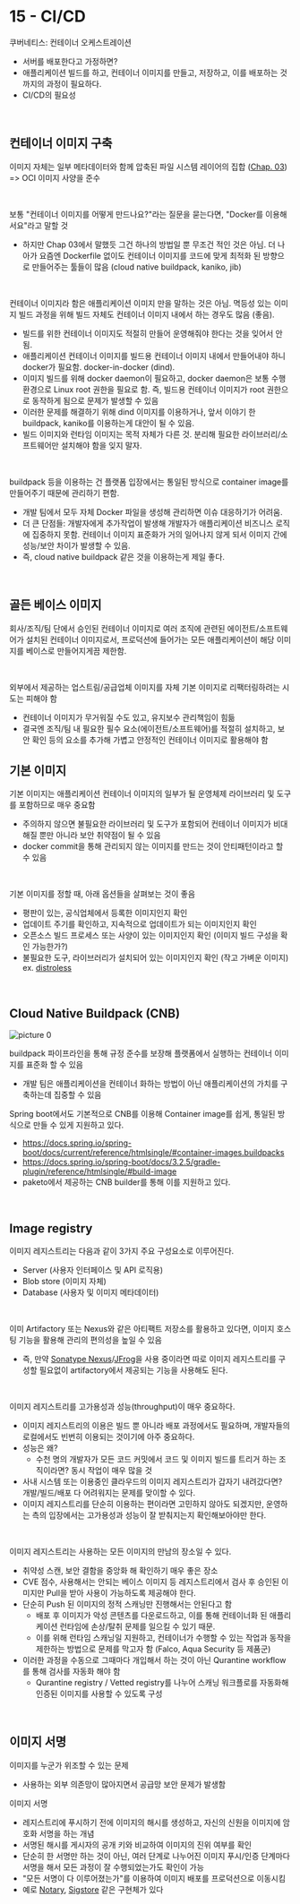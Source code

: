# 15 - CI/CD

쿠버네티스: 컨테이너 오케스트레이션
- 서버를 배포한다고 가정하면?
- 애플리케이션 빌드를 하고, 컨테이너 이미지를 만들고, 저장하고, 이를 배포하는 것까지의 과정이 필요하다.
- CI/CD의 필요성

<br/>

## 컨테이너 이미지 구축
이미지 자체는 일부 메타데이터와 함께 압축된 파일 시스템 레이어의 집합 ([Chap. 03](https://github.com/KimDoubleB/production-k8s-kr/blob/main/Chap_03/KimDoubleB_03_Container%20Runtime.md)) => OCI 이미지 사양을 준수

<br/>

보통 "컨테이너 이미지를 어떻게 만드나요?"라는 질문을 묻는다면, "Docker를 이용해서요"라고 말할 것
  - 하지만 Chap 03에서 말했듯 그건 하나의 방법일 뿐 무조건 적인 것은 아님. 더 나아가 요즘엔 Dockerfile 없이도 컨테이너 이미지를 코드에 맞게 최적화 된 방향으로 만들어주는 툴들이 많음 (cloud native buildpack, kaniko, jib)

<br/>

컨테이너 이미지라 함은 애플리케이션 이미지 만을 말하는 것은 아님. 멱등성 있는 이미지 빌드 과정을 위해 빌드 자체도 컨테이너 이미지 내에서 하는 경우도 많음 (좋음).
  - 빌드를 위한 컨테이너 이미지도 적절히 만들어 운영해줘야 한다는 것을 잊어서 안됨.
  - 애플리케이션 컨테이너 이미지를 빌드용 컨테이너 이미지 내에서 만들어내야 하니 docker가 필요함. docker-in-docker (dind).
  - 이미지 빌드를 위해 docker daemon이 필요하고, docker daemon은 보통 수행환경으로 Linux root 권한을 필요로 함. 즉, 빌드용 컨테이너 이미지가 root 권한으로 동작하게 됨으로 문제가 발생할 수 있음
  - 이러한 문제를 해결하기 위해 dind 이미지를 이용하거나, 앞서 이야기 한 buildpack, kaniko를 이용하는게 대안이 될 수 있음.
  - 빌드 이미지와 런타임 이미지는 목적 자체가 다른 것. 분리해 필요한 라이브러리/소프트웨어만 설치해야 함을 잊지 말자.

<br/>

buildpack 등을 이용하는 건 플랫폼 입장에서는 통일된 방식으로 container image를 만들어주기 때문에 관리하기 편함.
  - 개발 팀에서 모두 자체 Docker 파일을 생성해 관리하면 이슈 대응하기가 어려움.
  - 더 큰 단점들: 개발자에게 추가작업이 발생해 개발자가 애플리케이션 비즈니스 로직에 집중하지 못함. 컨테이너 이미지 표준화가 거의 일어나지 않게 되서 이미지 간에 성능/보안 차이가 발생할 수 있음.
  - 즉, cloud native buildpack 같은 것을 이용하는게 제일 좋다.

<br/>

## 골든 베이스 이미지

회사/조직/팀 단에서 승인된 컨테이너 이미지로 여러 조직에 관련된 에이전트/소프트웨어가 설치된 컨테이너 이미지로서, 프로덕션에 들어가는 모든 애플리케이션이 해당 이미지를 베이스로 만들어지게끔 제한함.

<br/>

외부에서 제공하는 업스트림/공급업체 이미지를 자체 기본 이미지로 리팩터링하려는 시도는 피해야 함
- 컨테이너 이미지가 무거워질 수도 있고, 유지보수 관리책임이 힘듦
- 결국엔 조직/팀 내 필요한 필수 요소(에이전트/소프트웨어)를 적절히 설치하고, 보안 확인 등의 요소를 추가해 가볍고 안정적인 컨테이너 이미지로 활용해야 함

## 기본 이미지

기본 이미지는 애플리케이션 컨테이너 이미지의 일부가 될 운영체제 라이브러리 및 도구를 포함하므로 매우 중요함
- 주의하지 않으면 불필요한 라이브러리 및 도구가 포함되어 컨테이너 이미지가 비대해질 뿐만 아니라 보안 취약점이 될 수 있음
- docker commit을 통해 관리되지 않는 이미지를 만드는 것이 안티패턴이라고 할 수 있음


<br/>

기본 이미지를 정할 때, 아래 옵션들을 살펴보는 것이 좋음
- 평판이 있는, 공식업체에서 등록한 이미지인지 확인
- 업데이트 주기를 확인하고, 지속적으로 업데이트가 되는 이미지인지 확인
- 오픈소스 빌드 프로세스 또는 사양이 있는 이미지인지 확인 (이미지 빌드 구성을 확인 가능한가?)
- 불필요한 도구, 라이브러리가 설치되어 있는 이미지인지 확인 (작고 가벼운 이미지) ex. [distroless](https://github.com/GoogleContainerTools/distroless)


<br/>

## Cloud Native Buildpack (CNB)

![picture 0](../assets/84f9ebc7255f3c3928b8337de3e6dab2936d203ca9949d24e3f098346af82b4d.png)  

buildpack 파이프라인을 통해 규정 준수를 보장해 플랫폼에서 실행하는 컨테이너 이미지를 표준화 할 수 있음
- 개발 팀은 애플리케이션을 컨테이너 화하는 방법이 아닌 애플리케이션의 가치를 구축하는데 집중할 수 있음

Spring boot에서도 기본적으로 CNB를 이용해 Container image를 쉽게, 통일된 방식으로 만들 수 있게 지원하고 있다.
- https://docs.spring.io/spring-boot/docs/current/reference/htmlsingle/#container-images.buildpacks
- https://docs.spring.io/spring-boot/docs/3.2.5/gradle-plugin/reference/htmlsingle/#build-image
- paketo에서 제공하는 CNB builder를 통해 이를 지원하고 있다.

<br/>

## Image registry

이미지 레지스트리는 다음과 같이 3가지 주요 구성요소로 이루어진다.
- Server (사용자 인터페이스 및 API 로직용)
- Blob store (이미지 자체)
- Database (사용자 및 이미지 메타데이터)

<br/>

이미 Artifactory 또는 Nexus와 같은 아티팩트 저장소를 활용하고 있다면, 이미지 호스팅 기능을 활용해 관리의 편의성을 높일 수 있음
- 즉, 만약 [Sonatype Nexus](https://blog.sonatype.com/sonatype-nexus-repository-as-a-container-registry)/[JFrog](https://jfrog.com/help/r/jfrog-artifactory-documentation/get-started-with-artifactory-as-a-docker-registry)을 사용 중이라면 따로 이미지 레지스트리를 구성할 필요없이 artifactory에서 제공되는 기능을 사용해도 된다.

<br/>

이미지 레지스트리를 고가용성과 성능(throughput)이 매우 중요하다.
- 이미지 레지스트리의 이용은 빌드 뿐 아니라 배포 과정에서도 필요하며, 개발자들의 로컬에서도 빈번히 이용되는 것이기에 아주 중요하다.
- 성능은 왜?
  - 수천 명의 개발자가 모든 코드 커밋에서 코드 및 이미지 빌드를 트리거 하는 조직이라면? 동시 작업이 매우 많을 것
- 사내 시스템 또는 이용중인 클라우드의 이미지 레지스트리가 갑자기 내려갔다면? 개발/빌드/배포 다 어려워지는 문제를 맞이할 수 있다.
- 이미지 레지스트리를 단순히 이용하는 편이라면 고민하지 않아도 되겠지만, 운영하는 측의 입장에서는 고가용성과 성능이 잘 받춰지는지 확인해보아야만 한다.

<br/>

이미지 레지스트리는 사용하는 모든 이미지의 만남의 장소일 수 있다.
- 취약성 스캔, 보안 결함을 중앙화 해 확인하기 매우 좋은 장소
- CVE 점수, 사용해서는 안되는 베이스 이미지 등 레지스트리에서 검사 후 승인된 이미지만 Pull을 받아 사용이 가능하도록 제공해야 한다.
- 단순히 Push 된 이미지의 정적 스캐닝만 진행해서는 안된다고 함
  - 배포 후 이미지가 악성 콘텐츠를 다운로드하고, 이를 통해 컨테이너화 된 애플리케이션 런타임에 손상/탈취 문제를 일으킬 수 있기 때문.
  - 이를 위해 런타임 스캐닝일 지원하고, 컨테이너가 수행할 수 있는 작업과 동작을 제한하는 방법으로 문제를 막고자 함 (Falco, Aqua Security 등 제품군)
- 이러한 과정을 수동으로 그때마다 개입해서 하는 것이 아닌 Qurantine workflow를 통해 검사를 자동화 해야 함
  - Qurantine registry / Vetted registry를 나누어 스캐닝 워크플로를 자동화해 인증된 이미지를 사용할 수 있도록 구성

<br/>

## 이미지 서명

이미지를 누군가 위조할 수 있는 문제
- 사용하는 외부 의존망이 많아지면서 공급망 보안 문제가 발생함

이미지 서명
- 레지스트리에 푸시하기 전에 이미지의 해시를 생성하고, 자신의 신원을 이미지에 암호화 서명을 하는 개념
- 서명된 해시를 게시자의 공개 키와 비교하여 이미지의 진위 여부를 확인
- 단순히 한 서명만 하는 것이 아닌, 여러 단계로 나누어진 이미지 푸시/인증 단계마다 서명을 해서 모든 과정이 잘 수행되었는가도 확인이 가능
- "모든 서명이 다 이루어졌는가"를 이용하여 이미지 배포를 프로덕션으로 이동시킴
- 예로 [Notary](https://www.cncf.io/blog/2021/07/28/enforcing-image-trust-on-docker-containers-using-notary/), [Sigstore](https://www.sigstore.dev/) 같은 구현체가 있다


